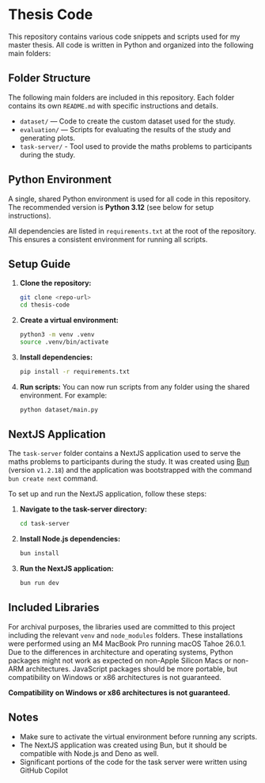 # Thesis Code

This repository contains various code snippets and scripts used for my master thesis. All code is written in Python and organized into the following main folders:

## Folder Structure

The following main folders are included in this repository. Each folder contains its own `README.md` with specific instructions and details.

- `dataset/` — Code to create the custom dataset used for the study.
- `evaluation/` — Scripts for evaluating the results of the study and generating plots.
- `task-server/` - Tool used to provide the maths problems to participants during the study.

## Python Environment

A single, shared Python environment is used for all code in this repository. The recommended version is **Python 3.12** (see below for setup instructions).

All dependencies are listed in `requirements.txt` at the root of the repository. This ensures a consistent environment for running all scripts.

## Setup Guide

1. **Clone the repository:**
   ```sh
   git clone <repo-url>
   cd thesis-code
   ```

2. **Create a virtual environment:**
   ```sh
   python3 -m venv .venv
   source .venv/bin/activate
   ```

3. **Install dependencies:**
   ```sh
   pip install -r requirements.txt
   ```

4. **Run scripts:**
   You can now run scripts from any folder using the shared environment. For example:
   ```sh
   python dataset/main.py
   ```

## NextJS Application

The `task-server` folder contains a NextJS application used to serve the maths problems to participants during the study. It was created using [Bun](https://bun.sh) (version `v1.2.18`) and the application was bootstrapped with the command `bun create next` command.

To set up and run the NextJS application, follow these steps:

1. **Navigate to the task-server directory:**
   ```sh
   cd task-server
   ```

2. **Install Node.js dependencies:**
   ```sh
   bun install
   ```

3. **Run the NextJS application:**
   ```sh
   bun run dev
   ```

## Included Libraries

For archival purposes, the libraries used are committed to this project including the relevant `venv` and `node_modules` folders. These installations were performed using an M4 MacBook Pro running macOS Tahoe 26.0.1. Due to the differences in architecture and operating systems, Python packages might not work as expected on non-Apple Silicon Macs or non-ARM architectures. JavaScript packages should be more portable, but compatibility on Windows or x86 architectures is not guaranteed.

**Compatibility on Windows or x86 architectures is not guaranteed.**

## Notes

- Make sure to activate the virtual environment before running any scripts.
- The NextJS application was created using Bun, but it should be compatible with Node.js and Deno as well.
- Significant portions of the code for the task server were written using GitHub Copilot
